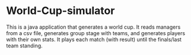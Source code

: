 # World-Cup-simulator

This is a java application that generates a world cup. It reads managers from a csv file, generates group stage with teams, and generates players with their own stats. 
It plays each match (with result) until the finals/last team standing.
